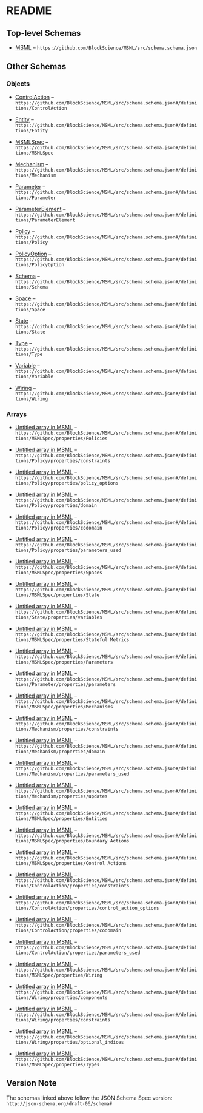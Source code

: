 # README

## Top-level Schemas

*   [MSML](./schema.md) – `https://github.com/BlockScience/MSML/src/schema.schema.json`

## Other Schemas

### Objects

*   [ControlAction](./schema-definitions-controlaction.md) – `https://github.com/BlockScience/MSML/src/schema.schema.json#/definitions/ControlAction`

*   [Entity](./schema-definitions-entity.md) – `https://github.com/BlockScience/MSML/src/schema.schema.json#/definitions/Entity`

*   [MSMLSpec](./schema-definitions-msmlspec.md "A JSON schema that is used in the mathematical specification mapping library to create the underlying MSML object") – `https://github.com/BlockScience/MSML/src/schema.schema.json#/definitions/MSMLSpec`

*   [Mechanism](./schema-definitions-mechanism.md) – `https://github.com/BlockScience/MSML/src/schema.schema.json#/definitions/Mechanism`

*   [Parameter](./schema-definitions-parameter.md) – `https://github.com/BlockScience/MSML/src/schema.schema.json#/definitions/Parameter`

*   [ParameterElement](./schema-definitions-parameterelement.md) – `https://github.com/BlockScience/MSML/src/schema.schema.json#/definitions/ParameterElement`

*   [Policy](./schema-definitions-policy.md) – `https://github.com/BlockScience/MSML/src/schema.schema.json#/definitions/Policy`

*   [PolicyOption](./schema-definitions-policyoption.md) – `https://github.com/BlockScience/MSML/src/schema.schema.json#/definitions/PolicyOption`

*   [Schema](./schema-definitions-schema.md) – `https://github.com/BlockScience/MSML/src/schema.schema.json#/definitions/Schema`

*   [Space](./schema-definitions-space.md) – `https://github.com/BlockScience/MSML/src/schema.schema.json#/definitions/Space`

*   [State](./schema-definitions-state.md) – `https://github.com/BlockScience/MSML/src/schema.schema.json#/definitions/State`

*   [Type](./schema-definitions-type.md) – `https://github.com/BlockScience/MSML/src/schema.schema.json#/definitions/Type`

*   [Variable](./schema-definitions-variable.md) – `https://github.com/BlockScience/MSML/src/schema.schema.json#/definitions/Variable`

*   [Wiring](./schema-definitions-wiring.md) – `https://github.com/BlockScience/MSML/src/schema.schema.json#/definitions/Wiring`

### Arrays

*   [Untitled array in MSML](./schema-definitions-msmlspec-properties-policies.md) – `https://github.com/BlockScience/MSML/src/schema.schema.json#/definitions/MSMLSpec/properties/Policies`

*   [Untitled array in MSML](./schema-definitions-policy-properties-constraints.md) – `https://github.com/BlockScience/MSML/src/schema.schema.json#/definitions/Policy/properties/constraints`

*   [Untitled array in MSML](./schema-definitions-policy-properties-policy_options.md) – `https://github.com/BlockScience/MSML/src/schema.schema.json#/definitions/Policy/properties/policy_options`

*   [Untitled array in MSML](./schema-definitions-policy-properties-domain.md) – `https://github.com/BlockScience/MSML/src/schema.schema.json#/definitions/Policy/properties/domain`

*   [Untitled array in MSML](./schema-definitions-policy-properties-codomain.md) – `https://github.com/BlockScience/MSML/src/schema.schema.json#/definitions/Policy/properties/codomain`

*   [Untitled array in MSML](./schema-definitions-policy-properties-parameters_used.md) – `https://github.com/BlockScience/MSML/src/schema.schema.json#/definitions/Policy/properties/parameters_used`

*   [Untitled array in MSML](./schema-definitions-msmlspec-properties-spaces.md) – `https://github.com/BlockScience/MSML/src/schema.schema.json#/definitions/MSMLSpec/properties/Spaces`

*   [Untitled array in MSML](./schema-definitions-msmlspec-properties-state.md) – `https://github.com/BlockScience/MSML/src/schema.schema.json#/definitions/MSMLSpec/properties/State`

*   [Untitled array in MSML](./schema-definitions-state-properties-variables.md) – `https://github.com/BlockScience/MSML/src/schema.schema.json#/definitions/State/properties/variables`

*   [Untitled array in MSML](./schema-definitions-msmlspec-properties-stateful-metrics.md) – `https://github.com/BlockScience/MSML/src/schema.schema.json#/definitions/MSMLSpec/properties/Stateful Metrics`

*   [Untitled array in MSML](./schema-definitions-msmlspec-properties-parameters.md) – `https://github.com/BlockScience/MSML/src/schema.schema.json#/definitions/MSMLSpec/properties/Parameters`

*   [Untitled array in MSML](./schema-definitions-parameter-properties-parameters.md) – `https://github.com/BlockScience/MSML/src/schema.schema.json#/definitions/Parameter/properties/parameters`

*   [Untitled array in MSML](./schema-definitions-msmlspec-properties-mechanisms.md) – `https://github.com/BlockScience/MSML/src/schema.schema.json#/definitions/MSMLSpec/properties/Mechanisms`

*   [Untitled array in MSML](./schema-definitions-mechanism-properties-constraints.md) – `https://github.com/BlockScience/MSML/src/schema.schema.json#/definitions/Mechanism/properties/constraints`

*   [Untitled array in MSML](./schema-definitions-mechanism-properties-domain.md) – `https://github.com/BlockScience/MSML/src/schema.schema.json#/definitions/Mechanism/properties/domain`

*   [Untitled array in MSML](./schema-definitions-mechanism-properties-parameters_used.md) – `https://github.com/BlockScience/MSML/src/schema.schema.json#/definitions/Mechanism/properties/parameters_used`

*   [Untitled array in MSML](./schema-definitions-mechanism-properties-updates.md) – `https://github.com/BlockScience/MSML/src/schema.schema.json#/definitions/Mechanism/properties/updates`

*   [Untitled array in MSML](./schema-definitions-msmlspec-properties-entities.md) – `https://github.com/BlockScience/MSML/src/schema.schema.json#/definitions/MSMLSpec/properties/Entities`

*   [Untitled array in MSML](./schema-definitions-msmlspec-properties-boundary-actions.md) – `https://github.com/BlockScience/MSML/src/schema.schema.json#/definitions/MSMLSpec/properties/Boundary Actions`

*   [Untitled array in MSML](./schema-definitions-msmlspec-properties-control-actions.md) – `https://github.com/BlockScience/MSML/src/schema.schema.json#/definitions/MSMLSpec/properties/Control Actions`

*   [Untitled array in MSML](./schema-definitions-controlaction-properties-constraints.md) – `https://github.com/BlockScience/MSML/src/schema.schema.json#/definitions/ControlAction/properties/constraints`

*   [Untitled array in MSML](./schema-definitions-controlaction-properties-control_action_options.md) – `https://github.com/BlockScience/MSML/src/schema.schema.json#/definitions/ControlAction/properties/control_action_options`

*   [Untitled array in MSML](./schema-definitions-controlaction-properties-codomain.md) – `https://github.com/BlockScience/MSML/src/schema.schema.json#/definitions/ControlAction/properties/codomain`

*   [Untitled array in MSML](./schema-definitions-controlaction-properties-parameters_used.md) – `https://github.com/BlockScience/MSML/src/schema.schema.json#/definitions/ControlAction/properties/parameters_used`

*   [Untitled array in MSML](./schema-definitions-msmlspec-properties-wiring.md) – `https://github.com/BlockScience/MSML/src/schema.schema.json#/definitions/MSMLSpec/properties/Wiring`

*   [Untitled array in MSML](./schema-definitions-wiring-properties-components.md) – `https://github.com/BlockScience/MSML/src/schema.schema.json#/definitions/Wiring/properties/components`

*   [Untitled array in MSML](./schema-definitions-wiring-properties-constraints.md) – `https://github.com/BlockScience/MSML/src/schema.schema.json#/definitions/Wiring/properties/constraints`

*   [Untitled array in MSML](./schema-definitions-wiring-properties-optional_indices.md) – `https://github.com/BlockScience/MSML/src/schema.schema.json#/definitions/Wiring/properties/optional_indices`

*   [Untitled array in MSML](./schema-definitions-msmlspec-properties-types.md) – `https://github.com/BlockScience/MSML/src/schema.schema.json#/definitions/MSMLSpec/properties/Types`

## Version Note

The schemas linked above follow the JSON Schema Spec version: `http://json-schema.org/draft-06/schema#`
